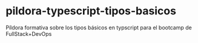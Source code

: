 # pildora-typescript-tipos-basicos
Píldora formativa sobre los tipos básicos en typscript para el bootcamp de FullStack+DevOps

